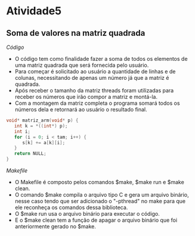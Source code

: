 # Atividade5

## Soma de valores na matriz quadrada

*Código*
<p>
  <ul>
    <li>O código tem como finalidade fazer a soma de todos os elementos de uma matriz quadrada que será fornecida pelo usuário.<br />
    <li>Para começar é solicitado ao usuário a quantidade de linhas e de colunas, necessitando de apenas um número já que a matriz é quadrada.<br />
    <li>Após receber o tamanho da matriz threads foram utilizadas para receber os números que irão compor a matriz e montá-la.<br />
    <li>Com a montagem da matriz completa o programa somará todos os números dela e retornará ao usuário o resultado final.<br />
   </ul></p>
   
```c
void* matriz_arm(void* p) {
   int k = *((int*) p);
   int i;
   for (i = 0; i < tam; i++) {
      s[k] += a[k][i];
   }
   return NULL;
}
```
   
*Makefile*

<p>
  <ul>
   <li>O Makefile é composto pelos comandos $make, $make run e $make clean.<br />
   <li>O comando $make compila o arquivo tipo C e gera um arquivo binário, nesse caso tendo que ser adicionado o "-pthread" no make para que ele reconheça os comandos dessa biblioteca.<br />
   <li>O $make run usa o arquivo binário para executar o código.<br />
   <li>E o $make clean tem a função de apagar o arquivo binário que foi anteriormente gerado no $make.<br />
</ul></p>
